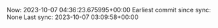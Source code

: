 Now: 2023-10-07 04:36:23.675995+00:00 Earliest commit since sync: None Last sync: 2023-10-07 03:09:58+00:00
